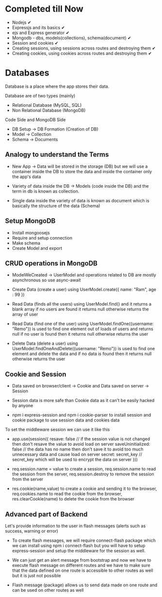 # Completed till Now
- Nodejs ✔
- Expressjs and its basics ✔
- ejs and Express generator ✔
- Mongodb - dbs, models(collections), schema(document) ✔
- Session and cookies ✔
- Creating sessions, using sessions across routes and destroying them ✔
- Creating cookies, using cookies across routes and destroying them ✔

# Databases
Database is a place where the app stores their data.

Database are of two types (mainly)
- Relational Database (MySQL, SQL)
- Non Relational Database (MongoDB)

Code Side and MongoDB Side
- DB Setup -> DB Formation (Creation of DB)
- Model -> Collection
- Schema -> Documents

## Analogy to understand the Terms
- New App -> Data will be stored in the storage (DB) but we will use a container inside the DB to store the data and inside the container only the app's data 

- Variety of data inside the DB -> Models (code inside the DB) and the term in db is known as collection.

- Single data inside the variety of data is known as document which is basically the structure of the data (Schema)

## Setup MongoDB
- Install mongoosejs
- Require and setup connection
- Make schema
- Create Model and export

## CRUD operations in MongoDB
- ModelWeCreated -> UserModel and operations related to DB are mostly asynchronous so use async-await

- Create Data (create a user) using UserModel.create({ name: "Ram", age : 99 })

- Read Data (finds all the users) using UserModel.find() and it returns a blank array if no users are found it returns null otherwise returns the array of user

- Read Data (find one of the user) using UserModel.findOne({username: "Remo"}) is used to find one element out of loads of users and returns null if no user is found then it returns null otherwise returns the user

- Delete Data (delete a user) using UserModel.findOneAndDelete({username: "Remo"}) is used to find one element and delete the data and if no data is found then it returns null otherwise returns the user

## Cookie and Session
- Data saved on browser/client -> Cookie and Data saved on server -> Session

- Session data is more safe than Cookie data as it can't be easily hacked by anyone

- npm i express-session and npm i cookie-parser to install session and cookie package to use session data and cookies data

To set the middleware session we can use it like this

- app.use(session({
    resave: false // if the session value is not changed then don't resave the value to avoid load on server
    saveUninitialized: false // the data has no name then don't save it to avoid too much unnecessary data and cause load on server
    secret: secret_key // secret_key which will be used to encrypt the data on server
}))

- req.session.name = value to create a session, req.session.name to read the session from the server, req.session.destroy to remove the session from the server

- res.cookie(name,value) to create a cookie and sending it to the browser, req.cookies.name to read the cookie from the browser, res.clearCookie(name) to delete the cookie from the browser

## Advanced part of Backend
Let's provide information to the user in flash messages (alerts such as success, warning or error)

- To create flash messages, we will require connect-flash package which we can install using npm i connect-flash but you will have to setup express-session and setup the middleware for the session as well.

- We can just get an alert message from bootstrap and now we have to execute flash message on different routes and we have to make sure that the data defined on one route is accessible to other routes as well but it is just not possible

- Flash message (package) allows us to send data made on one route and can be used on other routes as well

